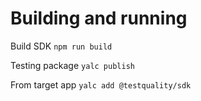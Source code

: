 # Building and running

Build SDK
  `npm run build`

Testing package
  `yalc publish`
  
From target app `yalc add @testquality/sdk`
